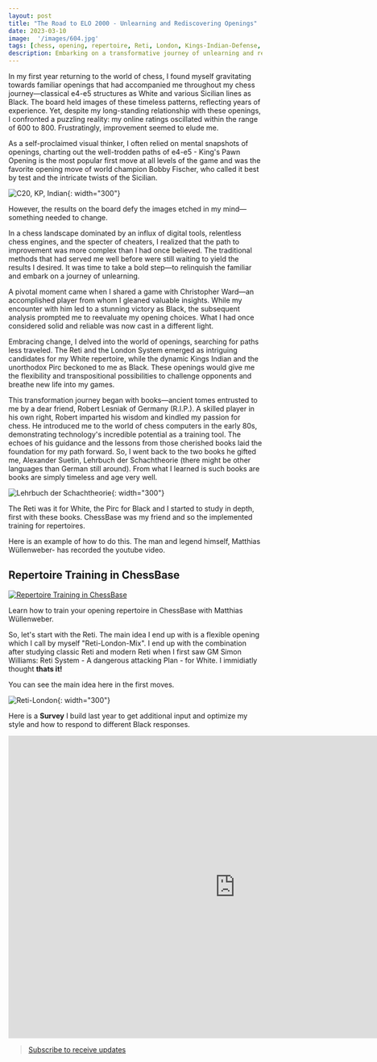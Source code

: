 ```yaml
---
layout: post
title: "The Road to ELO 2000 - Unlearning and Rediscovering Openings"
date: 2023-03-10
image:  '/images/604.jpg'
tags: [chess, opening, repertoire, Reti, London, Kings-Indian-Defense, Pirc, books, Chessbase]
description: Embarking on a transformative journey of unlearning and rediscovery, I ventured into uncharted territory to elevate my chess game and explore new openings.
---
```


In my first year returning to the world of chess, I found myself gravitating towards familiar openings that had accompanied me throughout my chess journey—classical e4-e5 structures as White and various Sicilian lines as Black. The board held images of these timeless patterns, reflecting years of experience. Yet, despite my long-standing relationship with these openings, I confronted a puzzling reality: my online ratings oscillated within the range of 600 to 800. Frustratingly, improvement seemed to elude me.

As a self-proclaimed visual thinker, I often relied on mental snapshots of openings, charting out the well-trodden paths of e4-e5 - King's Pawn Opening is the most popular first move at all levels of the game and was the favorite opening move of world champion Bobby Fischer, who called it best by test and the intricate twists of the Sicilian. 

![C20, KP, Indian](https://github.com/Egbert-Azure/egbert-azure.Github.io/assets/55332675/1a03e7af-34e3-4e7e-8303-e3f76a09aecb){: width="300"}

However, the results on the board defy the images etched in my mind—something needed to change.

In a chess landscape dominated by an influx of digital tools, relentless chess engines, and the specter of cheaters, I realized that the path to improvement was more complex than I had once believed. The traditional methods that had served me well before were still waiting to yield the results I desired. It was time to take a bold step—to relinquish the familiar and embark on a journey of unlearning.

A pivotal moment came when I shared a game with Christopher Ward—an accomplished player from whom I gleaned valuable insights. While my encounter with him led to a stunning victory as Black, the subsequent analysis prompted me to reevaluate my opening choices. What I had once considered solid and reliable was now cast in a different light.

Embracing change, I delved into the world of openings, searching for paths less traveled. The Reti and the London System emerged as intriguing candidates for my White repertoire, while the dynamic Kings Indian and the unorthodox Pirc beckoned to me as Black. These openings would give me the flexibility and transpositional possibilities to challenge opponents and breathe new life into my games.

This transformation journey began with books—ancient tomes entrusted to me by a dear friend, Robert Lesniak of Germany (R.I.P.). A skilled player in his own right, Robert imparted his wisdom and kindled my passion for chess. He introduced me to the world of chess computers in the early 80s, demonstrating technology's incredible potential as a training tool. The echoes of his guidance and the lessons from those cherished books laid the foundation for my path forward.
So, I went back to the two books he gifted me, Alexander Suetin, Lehrbuch der Schachtheorie (there might be other languages than German still around). From what I learned is such books are books are simply timeless and age very well.

![Lehrbuch der Schachtheorie](https://github.com/Egbert-Azure/egbert-azure.Github.io/assets/55332675/460a187a-e8bd-4188-8764-3efd2c561df9 "Lehrbuch der Schachtheorie"){: width="300"}


The Reti was it for White, the Pirc for Black and I started to study in depth, first with these books.
ChessBase was my friend and so the implemented training for repertoires.

Here is an example of how to do this. The man and legend himself, Matthias Wüllenweber- has recorded the youtube video.

## Repertoire Training in ChessBase

[![Repertoire Training in ChessBase](https://img.youtube.com/vi/ZZ6idKvSNlA/maxresdefault.jpg)](https://www.youtube.com/watch?v=ZZ6idKvSNlA&t=32s)

Learn how to train your opening repertoire in ChessBase with Matthias Wüllenweber.

So, let's start with the Reti. The main idea I end up with is a flexible opening which I call by myself "Reti-London-Mix". I end up with the combination after studying classic Reti and modern Reti when I first saw GM Simon Williams: Reti System - A dangerous attacking Plan - for White. I immidiatly thought **thats it!**

You can see the main idea here in the first moves.

![Reti-London](<{{site.baseurl}}/images/Screenshot 2023-08-12 082815.jpg>){: width="300"}

Here is a **Survey** I build last year to get additional input and optimize my style and how to respond to different Black responses.

<iframe style='border: 0;' width='900px' height='600px' src='https://share.chessbase.com/SharedGames/frame/?p=fNRxib/zDVh9L9GuFfhINyTNtyNSX0yiu8ng5jQ2PzhFKcYIpc/8PeKuRjIK6e9R'></iframe>


> [Subscribe to receive updates](https://follow.it/senior-chess-improver?leanpub)
